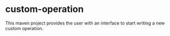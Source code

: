# custom-operation
This maven project provides the user with an interface to start writing a new custom operation.
